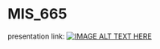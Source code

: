 # MIS_665
presentation link: 
[![IMAGE ALT TEXT HERE](https://youtu.be/z0a47SzVedc)](https://youtu.be/z0a47SzVedc)
